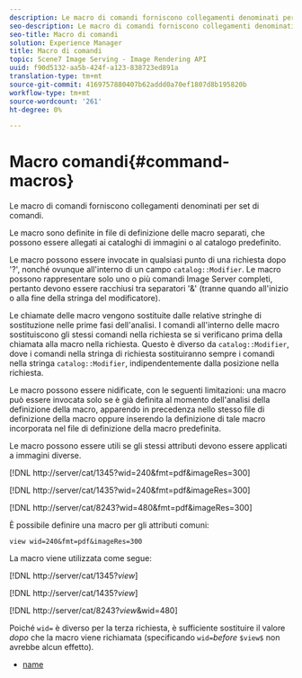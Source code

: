 ```yaml
---
description: Le macro di comandi forniscono collegamenti denominati per set di comandi.
seo-description: Le macro di comandi forniscono collegamenti denominati per set di comandi.
seo-title: Macro di comandi
solution: Experience Manager
title: Macro di comandi
topic: Scene7 Image Serving - Image Rendering API
uuid: f90d5132-aa5b-424f-a123-838723ed891a
translation-type: tm+mt
source-git-commit: 4169757880407b62addd0a70ef1807d8b195820b
workflow-type: tm+mt
source-wordcount: '261'
ht-degree: 0%

---
```



# Macro comandi{#command-macros}

Le macro di comandi forniscono collegamenti denominati per set di comandi.

Le macro sono definite in file di definizione delle macro separati, che possono essere allegati ai cataloghi di immagini o al catalogo predefinito.

Le macro possono essere invocate in qualsiasi punto di una richiesta dopo &#39;?&#39;, nonché ovunque all&#39;interno di un campo `catalog::Modifier`. Le macro possono rappresentare solo uno o più comandi Image Server completi, pertanto devono essere racchiusi tra separatori &#39;&amp;&#39; (tranne quando all&#39;inizio o alla fine della stringa del modificatore).

Le chiamate delle macro vengono sostituite dalle relative stringhe di sostituzione nelle prime fasi dell&#39;analisi. I comandi all&#39;interno delle macro sostituiscono gli stessi comandi nella richiesta se si verificano prima della chiamata alla macro nella richiesta. Questo è diverso da `catalog::Modifier`, dove i comandi nella stringa di richiesta sostituiranno sempre i comandi nella stringa `catalog::Modifier`, indipendentemente dalla posizione nella richiesta.

Le macro possono essere nidificate, con le seguenti limitazioni: una macro può essere invocata solo se è già definita al momento dell&#39;analisi della definizione della macro, apparendo in precedenza nello stesso file di definizione della macro oppure inserendo la definizione di tale macro incorporata nel file di definizione della macro predefinita.

Le macro possono essere utili se gli stessi attributi devono essere applicati a immagini diverse.

[!DNL http://server/cat/1345?wid=240&fmt=pdf&imageRes=300]

[!DNL http://server/cat/1435?wid=240&fmt=pdf&imageRes=300]

[!DNL http://server/cat/8243?wid=480&fmt=pdf&imageRes=300]

È possibile definire una macro per gli attributi comuni:

`view wid=240&fmt=pdf&imageRes=300`

La macro viene utilizzata come segue:

[!DNL http://server/cat/1345?$view$]

[!DNL http://server/cat/1435?$view$]

[!DNL http://server/cat/8243?$view$&wid=480]

Poiché `wid=` è diverso per la terza richiesta, è sufficiente sostituire il valore *dopo* che la macro viene richiamata (specificando `wid=`*before* `$view$` non avrebbe alcun effetto).

+ [name](r-name.md)
